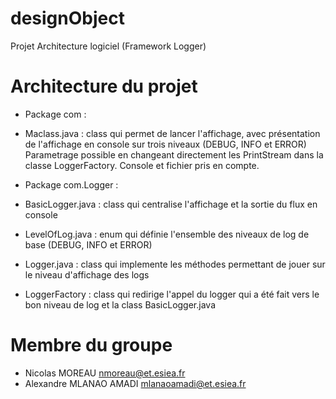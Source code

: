 designObject
============
Projet Architecture logiciel (Framework Logger)

Architecture du projet
======================
 * Package com :
  * Maclass.java : class qui permet de lancer l'affichage, avec présentation de l'affichage en console sur trois niveaux (DEBUG, INFO et ERROR)
  	Parametrage possible en changeant directement les PrintStream dans la classe LoggerFactory. Console et fichier pris en compte.

 * Package com.Logger :
  * BasicLogger.java : class qui centralise l'affichage et la sortie du flux en console
  * LevelOfLog.java : enum qui définie l'ensemble des niveaux de log de base (DEBUG, INFO et ERROR)
  * Logger.java : class qui implemente les méthodes permettant de jouer sur le niveau d'affichage des logs
  * LoggerFactory : class qui redirige l'appel du logger qui a été fait vers le bon niveau de log et la class BasicLogger.java

Membre du groupe
================
 * Nicolas MOREAU <nmoreau@et.esiea.fr>
 * Alexandre MLANAO AMADI <mlanaoamadi@et.esiea.fr>